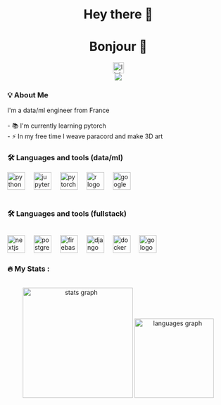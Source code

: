 <h1 align="center">Hey there 👋</h1>
<h1 align="center">Bonjour 🥖</h1>

<div align="center">
  <a href="https://linkedin.com/in/emilia-beguin" target="_blank">
    <img src="https://img.shields.io/static/v1?message=LinkedIn&logo=linkedin&label=&color=0077B5&logoColor=white&labelColor=&style=for-the-badge" height="25" alt="linkedin logo"  />
  </a>
</div>

<div align="center">
  <img src="https://visitor-badge.laobi.icu/badge?page_id=bahailime.bahailime&right_color=blueviolet&left_text=:"  />
</div>

<h3 align="left">💡 About Me</h3>

<p align="left">I'm a data/ml engineer from France<br><br>- 📚 I'm currently learning pytorch<br>- ⚡ In my free time I weave paracord and make 3D art</p>

<h3 align="left">🛠 Languages and tools (data/ml)</h3>

<div align="left">
  <img src="https://cdn.jsdelivr.net/gh/devicons/devicon/icons/python/python-original.svg" height="40" alt="python logo"  />
  <img width="12" />
  <img src="https://cdn.jsdelivr.net/gh/devicons/devicon/icons/jupyter/jupyter-original.svg" height="40" alt="jupyter logo"  />
  <img width="12" />
  <img src="https://cdn.jsdelivr.net/gh/devicons/devicon/icons/pytorch/pytorch-original.svg" height="40" alt="pytorch logo"  />
  <img width="12" />
  <img src="https://cdn.jsdelivr.net/gh/devicons/devicon/icons/r/r-original.svg" height="40" alt="r logo"  />
  <img width="12" />
  <img src="https://cdn.jsdelivr.net/gh/devicons/devicon/icons/googlecloud/googlecloud-original.svg" height="40" alt="googlecloud logo"  />
</div>

<br>

<h3 align="left">🛠 Languages and tools (fullstack)</h3>

<br>

<div align="left">
  <img src="https://cdn.jsdelivr.net/gh/devicons/devicon/icons/nextjs/nextjs-original.svg" height="40" alt="nextjs logo"  />
  <img width="12" />
  <img src="https://cdn.jsdelivr.net/gh/devicons/devicon/icons/postgresql/postgresql-original.svg" height="40" alt="postgresql logo"  />
  <img width="12" />
  <img src="https://cdn.jsdelivr.net/gh/devicons/devicon/icons/firebase/firebase-plain.svg" height="40" alt="firebase logo"  />
  <img width="12" />
  <img src="https://cdn.jsdelivr.net/gh/devicons/devicon/icons/django/django-plain.svg" height="40" alt="django logo"  />
  <img width="12" />
  <img src="https://cdn.jsdelivr.net/gh/devicons/devicon/icons/docker/docker-original.svg" height="40" alt="docker logo"  />
  <img width="12" />
  <img src="https://cdn.jsdelivr.net/gh/devicons/devicon/icons/go/go-original.svg" height="40" alt="go logo"  />
</div>

<h3 align="left">🔥 My Stats :</h3>

<br clear="both">

<div align="center">
  <img src="https://github-readme-stats.vercel.app/api?username=bahailime&hide_title=false&hide_rank=true&show_icons=true&include_all_commits=true&count_private=true&disable_animations=false&theme=calm&locale=en&hide_border=false&order=1" height="250" alt="stats graph"  />
  <img src="https://github-readme-stats.vercel.app/api/top-langs?username=bahailime&locale=en&hide_title=false&layout=compact&card_width=320&langs_count=8&theme=calm&hide_border=false&order=2" height="180" alt="languages graph"  />
</div>
